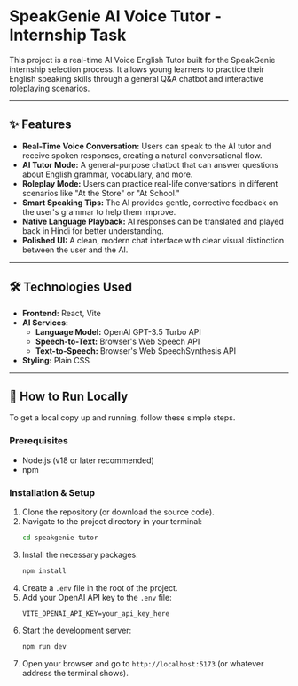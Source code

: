 # SpeakGenie AI Voice Tutor - Internship Task

This project is a real-time AI Voice English Tutor built for the SpeakGenie internship selection process. It allows young learners to practice their English speaking skills through a general Q&A chatbot and interactive roleplaying scenarios.

---

## ✨ Features

* **Real-Time Voice Conversation:** Users can speak to the AI tutor and receive spoken responses, creating a natural conversational flow.
* **AI Tutor Mode:** A general-purpose chatbot that can answer questions about English grammar, vocabulary, and more.
* **Roleplay Mode:** Users can practice real-life conversations in different scenarios like "At the Store" or "At School."
* **Smart Speaking Tips:** The AI provides gentle, corrective feedback on the user's grammar to help them improve.
* **Native Language Playback:** AI responses can be translated and played back in Hindi for better understanding.
* **Polished UI:** A clean, modern chat interface with clear visual distinction between the user and the AI.

---

## 🛠️ Technologies Used

* **Frontend:** React, Vite
* **AI Services:**
    * **Language Model:** OpenAI GPT-3.5 Turbo API
    * **Speech-to-Text:** Browser's Web Speech API
    * **Text-to-Speech:** Browser's Web SpeechSynthesis API
* **Styling:** Plain CSS

---

## 🚀 How to Run Locally

To get a local copy up and running, follow these simple steps.

### Prerequisites

* Node.js (v18 or later recommended)
* npm

### Installation & Setup

1.  Clone the repository (or download the source code).
2.  Navigate to the project directory in your terminal:
    ```sh
    cd speakgenie-tutor
    ```
3.  Install the necessary packages:
    ```sh
    npm install
    ```
4.  Create a `.env` file in the root of the project.
5.  Add your OpenAI API key to the `.env` file:
    ```
    VITE_OPENAI_API_KEY=your_api_key_here
    ```
6.  Start the development server:
    ```sh
    npm run dev
    ```
7.  Open your browser and go to `http://localhost:5173` (or whatever address the terminal shows).